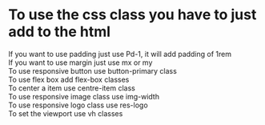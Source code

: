 <h1>To use the css class you have to just add to the html</h1>
<div>
If you want to use padding just use Pd-1, it will add padding of 1rem <br>
If you want to use margin just use mx or my <br>
To use responsive button use button-primary class <br>
To use flex box add flex-box classes <br>
To center a item use centre-item class <br>
To use responsive image class use img-width <br>
To use responsive logo class use res-logo <br>
To set the viewport use vh classes 
</div>
